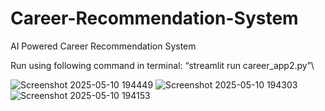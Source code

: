 # Career-Recommendation-System
AI Powered Career Recommendation System
<p>Run using following command in terminal: “streamlit run career_app2.py”\
</p>

![Screenshot 2025-05-10 194449](https://github.com/user-attachments/assets/466c5382-9e9d-44ee-923e-da140d26fb16)
![Screenshot 2025-05-10 194303](https://github.com/user-attachments/assets/1b6dff3c-24fe-4037-978d-fe79dc386728)
![Screenshot 2025-05-10 194153](https://github.com/user-attachments/assets/733a1a49-e0fe-4477-912c-8403782d3034)
